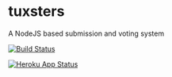 # tuxsters
A NodeJS based submission and voting system


[![Build Status](https://travis-ci.org/computamike/tuxsters.svg?branch=master)](https://travis-ci.org/computamike/tuxsters)

[![Heroku App Status](http://heroku-shields.herokuapp.com/tuxsters)](https://tuxsters.herokuapp.com)